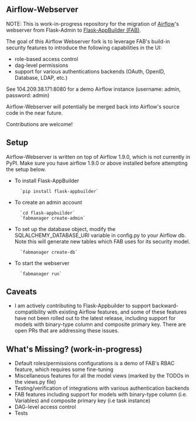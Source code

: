 Airflow-Webserver
--------------------------------------------------------------

NOTE: This is work-in-progress repository for the migration of [Airflow](https://github.com/apache/incubator-airflow)'s webserver from Flask-Admin to [Flask-AppBuilder (FAB)](https://github.com/dpgaspar/Flask-AppBuilder).

The goal of this Airflow Webserver fork is to leverage FAB's build-in security features to introduce the following capabilities in the UI:
- role-based access control
- dag-level permissions
- support for various authentications backends (OAuth, OpenID, Database, LDAP, etc.)

See 104.209.38.171:8080 for a demo Airflow instance (username: admin, password: admin)

Airflow-Webserver will potentially be merged back into Airflow's source code in the near future.

Contributions are welcome!

Setup
--------------------------------------------------------------

Airflow-Webserver is written on top of Airflow 1.9.0, which is not currently in PyPI. Make sure you have airflow 1.9.0 or above installed before attempting the setup below.

- To install Flask-AppBuilder

        `pip install flask-appbuilder`

- To create an admin account

        `cd flask-appbuilder`
        `fabmanager create-admin`

- To set up the database object, modify the SQLALCHEMY_DATABASE_URI variable in config.py to your Airflow db.
  Note this will generate new tables which FAB uses for its security model.
  
        `fabmanager create-db`

- To start the webserver

        `fabmanager run`

Caveats
--------------------------------------------------------------

- I am actively contributing to Flask-Appbuilder to support backward-compatibility with existing Airflow features, and some of these features have not been rolled out to the latest release, including support for models with binary-type column and composite primary key. There are open PRs that are addressing these issues.

What's Missing? (work-in-progress)
--------------------------------------------------------------
- Default roles/permissions configurations is a demo of FAB's RBAC feature, which requires some fine-tuning
- Miscellaneous features for all the model views (marked by the TODOs in the views.py file)
- Testing/verification of integrations with various authentication backends
- FAB features including support for models with binary-type column (i.e. Variables) and composite primary key (i.e task instance)
- DAG-level access control
- Tests
